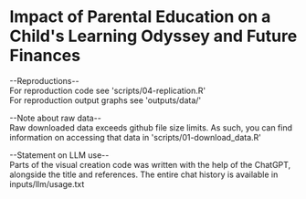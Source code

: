# Impact of Parental Education on a Child's Learning Odyssey and Future Finances


--Reproductions--  
For reproduction code see 'scripts/04-replication.R'  
For reproduction output graphs see 'outputs/data/'

--Note about raw data--  
Raw downloaded data exceeds github file size limits. As such, you can find information on accessing that data in 'scripts/01-download_data.R'

--Statement on LLM use--  
Parts of the visual creation code was written with the help of the ChatGPT, alongside the title and references. The entire chat history is available in inputs/llm/usage.txt
